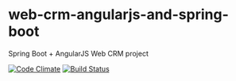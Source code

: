 # web-crm-angularjs-and-spring-boot
Spring Boot + AngularJS Web CRM project

[![Code Climate](https://codeclimate.com/github/DanielMichalski/web-crm-angularjs-and-spring-boot/badges/gpa.svg)](https://codeclimate.com/github/DanielMichalski/web-crm-angularjs-and-spring-boot)
[![Build Status](https://drone.io/github.com/DanielMichalski/web-crm-angularjs-and-spring-boot/status.png)](https://drone.io/github.com/DanielMichalski/web-crm-angularjs-and-spring-boot/latest)
